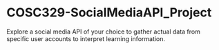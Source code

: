 # COSC329-SocialMediaAPI_Project
Explore a social media API of your choice to gather actual data from specific user accounts to interpret learning information.
